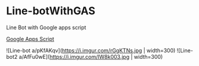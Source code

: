 # Line-botWithGAS
Line Bot with Google apps script

[Google Apps Script](https://www.google.com/script/start/)

![Line-bot a/pKfAKqv](https://i.imgur.com/rGgKTNs.jpg | width=300) ![Line-bot2 a/AfFu0wE](https://i.imgur.com/IW8k003.jpg | width=300) 